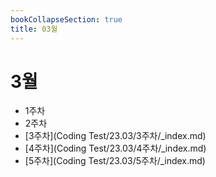 ```yaml
---
bookCollapseSection: true
title: 03월
---
```

# 3월

- 1주차
- 2주차
- [3주차](Coding Test/23.03/3주차/_index.md)
- [4주차](Coding Test/23.03/4주차/_index.md)
- [5주차](Coding Test/23.03/5주차/_index.md)